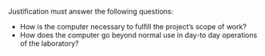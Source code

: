 Justification must answer the following questions:

 - How is the computer necessary to fulfill the project’s scope of work?
 - How does the computer go beyond normal use in day-to day operations of the laboratory?

